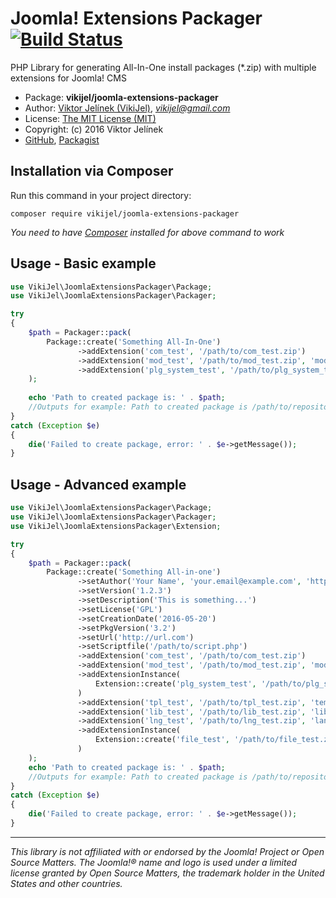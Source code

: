 #   Joomla! Extensions Packager&nbsp;&nbsp;&nbsp;&nbsp;[![Build Status](https://travis-ci.org/vikijel/joomla-extensions-packager.svg?branch=master)](https://travis-ci.org/vikijel/joomla-extensions-packager)
PHP Library for generating All-In-One install packages (*.zip) with multiple extensions for Joomla! CMS

-   Package: **vikijel/joomla-extensions-packager**
-   Author: [Viktor Jelínek (VikiJel)](http://www.vikijel.cz), *<vikijel@gmail.com>*
-   License: [The MIT License (MIT)](LICENSE.txt)
-   Copyright: (c) 2016 Viktor Jelínek
-   [GitHub](https://github.com/vikijel/joomla-extensions-packager), [Packagist](https://packagist.org/packages/vikijel/joomla-extensions-packager)

##  Installation via Composer
Run this command in your project directory: 
```
composer require vikijel/joomla-extensions-packager
```

*You need to have [Composer](https://getcomposer.org/) installed for above command to work*

##  Usage - Basic example

```php
use VikiJel\JoomlaExtensionsPackager\Package;
use VikiJel\JoomlaExtensionsPackager\Packager;

try
{
	$path = Packager::pack(
		Package::create('Something All-In-One')
		       ->addExtension('com_test', '/path/to/com_test.zip')
		       ->addExtension('mod_test', '/path/to/mod_test.zip', 'module', 'site')
		       ->addExtension('plg_system_test', '/path/to/plg_system_test.zip', 'plugin', null, 'system')
	);
	
	echo 'Path to created package is: ' . $path; 
	//Outputs for example: Path to created package is /path/to/repository/out/pkg_something_all_in_one-1.0.0.zip
}
catch (Exception $e)
{
	die('Failed to create package, error: ' . $e->getMessage());
}
```

##  Usage - Advanced example

```php
use VikiJel\JoomlaExtensionsPackager\Package;
use VikiJel\JoomlaExtensionsPackager\Packager;
use VikiJel\JoomlaExtensionsPackager\Extension;

try
{
	$path = Packager::pack(
		Package::create('Something All-in-one')
		       ->setAuthor('Your Name', 'your.email@example.com', 'http://www.vikijel.cz')
		       ->setVersion('1.2.3')
		       ->setDescription('This is something...')
		       ->setLicense('GPL')
		       ->setCreationDate('2016-05-20')
		       ->setPkgVersion('3.2')
		       ->setUrl('http://url.com')
		       ->setScriptfile('/path/to/script.php')
		       ->addExtension('com_test', '/path/to/com_test.zip')
		       ->addExtension('mod_test', '/path/to/mod_test.zip', 'module', 'site')
		       ->addExtensionInstance(
			       Extension::create('plg_system_test', '/path/to/plg_system_test.zip', 'plugin')->setGroup('system')
		       )
		       ->addExtension('tpl_test', '/path/to/tpl_test.zip', 'template', 'admin')
		       ->addExtension('lib_test', '/path/to/lib_test.zip', 'library')
		       ->addExtension('lng_test', '/path/to/lng_test.zip', 'language', 'site')
		       ->addExtensionInstance(
			       Extension::create('file_test', '/path/to/file_test.zip', 'file')
		       )
	);
	echo 'Path to created package is: ' . $path; 
    //Outputs for example: Path to created package is /path/to/repository/out/pkg_something_all_in_one-1.0.0.zip
}
catch (Exception $e)
{
	die('Failed to create package, error: ' . $e->getMessage());
}
```

--- 

*This library is not affiliated with or endorsed by the Joomla! Project or Open Source Matters. The Joomla!® name and logo is used under a limited license granted by Open Source Matters, the trademark holder in the United States and other countries.*
